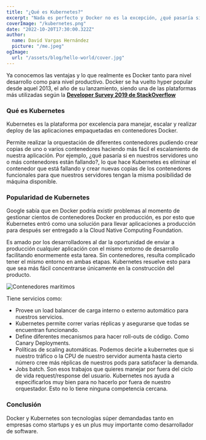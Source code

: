 ```yaml
---
title: "¿Qué es Kubernetes?"
excerpt: "Nada es perfecto y Docker no es la excepción, ¿qué pasaría si tenemos decenas de cientos de contenedores Docker corriendo en nuestro ecosistema? Aquí es donde entra Kubernetes."
coverImage: "/kubernetes.png"
date: "2022-10-20T17:30:00.322Z"
author:
  name: David Vargas Hernández
  picture: "/me.jpeg"
ogImage:
  url: "/assets/blog/hello-world/cover.jpg"
---
```


Ya conocemos las ventajas y lo que realmente es Docker tanto para nivel desarrollo como para nivel productivo. Docker se ha vuelto hyper popular desde aquel 2013, el año de su lanzamiento, siendo una de las plataformas más utilizadas según la [**Developer Survey 2019 de StackOverflow**](https://www.facebook.com/ProyectoGomma/)

### Qué es Kubernetes

Kubernetes es la plataforma por excelencia para manejar, escalar y realizar deploy de las aplicaciones empaquetadas en contenedores Docker.

Permite realizar la orquestación de diferentes contenedores pudiendo crear copias de uno o varios contenedores haciendo más fácil el escalamiento de nuestra aplicación. Por ejemplo, ¿qué pasaría si en nuestros servidores uno o más contenedores están fallando?, lo que hace Kubernetes es eliminar el contenedor que está fallando y crear nuevas copias de los contenedores funcionales para que nuestros servidores tengan la misma posibilidad de máquina disponible.

### Popularidad de Kubernetes

Google sabía que en Docker podría existir problemas al momento de gestionar cientos de contenedores Docker en producción, es por esto que Kubernetes entró como una solución para llevar aplicaciones a producción para después ser entregado a la Cloud Native Computing Foundation.

Es amado por los desarrolladores al dar la oportunidad de enviar a producción cualquier aplicación con el mismo entorno de desarrollo facilitando enormemente esta tarea. Sin contenedores, resulta complicado tener el mismo entorno en ambas etapas. Kubernetes resuelve esto para que sea más fácil concentrarse únicamente en la construcción del producto.

![Contenedores maritimos](/gestion-contenedores.png)

Tiene servicios como:

- Provee un load balancer de carga interno o externo automático para nuestros servicios.
- Kubernetes permite correr varias réplicas y asegurarse que todas se encuentran funcionando.
- Define diferentes mecanismos para hacer roll-outs de código. Como Canary Deployments.
- Políticas de scaling automáticas. Podemos decirle a kubernetes que si nuestro tráfico o la CPU de nuestro servidor aumenta hasta cierto número cree más réplicas de nuestros pods para satisfacer la demanda.
- Jobs batch. Son esos trabajos que quieres manejar por fuera del ciclo de vida request/response del usuario. Kubernetes nos ayuda a especificarlos muy bien para no hacerlo por fuera de nuestro orquestador. Esto no lo tiene ninguna competencia cercana.

### Conclusión

Docker y Kubernetes son tecnologías súper demandadas tanto en empresas como startups y es un plus muy importante como desarrollador de software.
